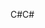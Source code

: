 <span data-ttu-id="70475-101">C#</span><span class="sxs-lookup"><span data-stu-id="70475-101">C#</span></span>